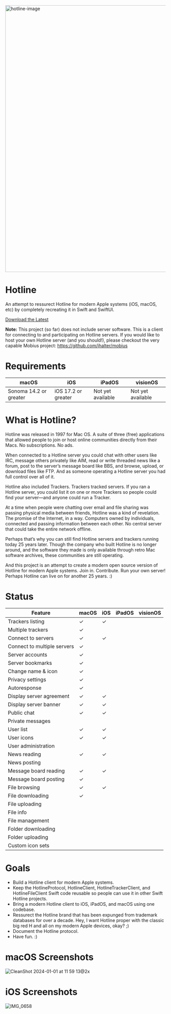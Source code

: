 <img width="836" alt="hotline-image" src="https://github.com/mierau/hotline/assets/55453/c236a792-3ba6-4395-9d84-dcb113b7a267">

# Hotline
An attempt to ressurect Hotline for modern Apple systems (iOS, macOS, etc) by completely recreating it in Swift and SwiftUI.

[Download the Latest](https://github.com/mierau/hotline/releases/latest)

**Note:** This project (so far) does not include server software. This is a client for connecting to and participating on Hotline servers. If you would like to host your own Hotline server (and you should!), please checkout the very capable Mobius project: https://github.com/jhalter/mobius

# Requirements

| macOS                      | iOS                   | iPadOS            | visionOS          |
|----------------------------|-----------------------|-------------------|-------------------|
| Sonoma 14.2 or greater     | iOS 17.2 or greater   | Not yet available | Not yet available |

# What is Hotline?

Hotline was released in 1997 for Mac OS. A suite of three (free) applications that allowed people to join or host online communities directly from their Macs. No subscriptions. No ads.

When connected to a Hotline server you could chat with other users like IRC, message others privately like AIM, read or write threaded news like a forum, post to the server’s message board like BBS, and browse, upload, or download files like FTP. And as someone operating a Hotline server you had full control over all of it.

Hotline also included Trackers. Trackers tracked servers. If you ran a Hotline server, you could list it on one or more Trackers so people could find your server—and anyone could run a Tracker.

At a time when people were chatting over email and file sharing was passing physical media between friends, Hotline was a kind of revelation. The promise of the Internet, in a way. Computers owned by individuals, connected and passing information between each other. No central server that could take the entire network offline.

Perhaps that’s why you can still find Hotline servers and trackers running today 25 years later. Though the company who built Hotline is no longer around, and the software they made is only available through retro Mac software archives, these communities are still operating.

And this project is an attempt to create a modern open source version of Hotline for modern Apple systems. Join in. Contribute. Run your own server! Perhaps Hotline can live on for another 25 years. :)

# Status

| Feature                    | macOS | iOS   | iPadOS | visionOS |
|----------------------------|-------|-------|--------|----------|
| Trackers listing           |   ✓   |   ✓   |        |          |
| Multiple trackers          |   ✓   |       |        |          |
| Connect to servers         |   ✓   |   ✓   |        |          |
| Connect to multiple servers|   ✓   |       |        |          |
| Server accounts            |   ✓   |       |        |          |
| Server bookmarks           |   ✓   |       |        |          |
| Change name & icon         |   ✓   |       |        |          |
| Privacy settings           |   ✓   |       |        |          |
| Autoresponse               |   ✓   |       |        |          |
| Display server agreement   |   ✓   |   ✓   |        |          |
| Display server banner      |   ✓   |   ✓   |        |          |
| Public chat                |   ✓   |   ✓   |        |          |
| Private messages           |       |       |        |          |
| User list                  |   ✓   |   ✓   |        |          |
| User icons                 |   ✓   |   ✓   |        |          |
| User administration        |       |       |        |          |
| News reading               |   ✓   |   ✓   |        |          |
| News posting               |       |       |        |          |
| Message board reading      |   ✓   |   ✓   |        |          |
| Message board posting      |   ✓   |       |        |          |
| File browsing              |   ✓   |   ✓   |        |          |
| File downloading           |   ✓   |       |        |          |
| File uploading             |       |       |        |          |
| File info                  |       |       |        |          |
| File management            |       |       |        |          |
| Folder downloading         |       |       |        |          |
| Folder uploading           |       |       |        |          |
| Custom icon sets           |       |       |        |          |

# Goals
- Build a Hotline client for modern Apple systems.
- Keep the HotlineProtocol, HotlineClient, HotlineTrackerClient, and HotlineFileClient Swift code reusable so people can use it in other Swift Hotline projects.
- Bring a modern Hotline client to iOS, iPadOS, and macOS using one codebase.
- Ressurect the Hotline brand that has been expunged from trademark databases for over a decade. Hey, I want Hotline proper with the classic big red H and all on my modern Apple devices, okay? ;)
- Document the Hotline protocol.
- Have fun. :)

# macOS Screenshots
![CleanShot 2024-01-01 at 11 59 13@2x](https://github.com/mierau/hotline/assets/55453/b8cbad58-e1e2-4ff3-ba4b-fa3302c897ca)

# iOS Screenshots
![IMG_0658](https://github.com/mierau/hotline/assets/55453/8d9fd292-80b7-4c3a-b1a2-6311994ec8e7)

